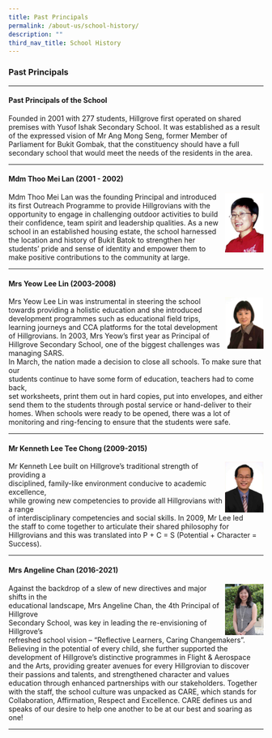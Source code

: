 ```yaml
---
title: Past Principals
permalink: /about-us/school-history/
description: ""
third_nav_title: School History
---
```

### **Past Principals**
---------------------------------------------------------------------

#### Past Principals of the School
Founded in 2001 with 277 students, Hillgrove first operated on shared premises with Yusof Ishak Secondary School. It was established as a result of the expressed vision of Mr Ang Mong Seng, former Member of Parliament for Bukit Gombak, that the constituency should have a full secondary school that would meet the needs of the residents in the area.

--------------------------------------------------------------------

#### Mdm Thoo Mei Lan (2001 - 2002)

<img src="/images/past%20principal%202001.png" 
     style="width:15%" align = right>
		 
Mdm Thoo Mei Lan was the founding Principal and introduced its first Outreach Programme to provide Hillgrovians with the opportunity to engage in challenging outdoor activities to build their confidence, team spirit and leadership qualities. As a new school in an established housing estate, the school harnessed the location and history of Bukit Batok to strengthen her students’ pride and sense of identity and empower them to make positive contributions to the community at large.

---------------------------------------------------------------------

#### Mrs Yeow Lee Lin (2003-2008)

<img src="/images/past%20principal%202003.png" 
     style="width:15%" align = right>

Mrs Yeow Lee Lin was instrumental in steering the school towards providing a holistic education and she introduced development programmes such as educational field trips, learning journeys and CCA platforms for the total development of Hillgrovians. In 2003, Mrs Yeow’s first year as Principal of Hillgrove Secondary School, one of the biggest challenges was managing SARS. <br>In March, the nation made a decision to close all schools. To make sure that our<br> students continue to have some form of education, teachers had to come back,<br> set worksheets, print them out in hard copies, put into envelopes, and either send them to the students through postal service or hand-deliver to their homes. When schools were ready to be opened, there was a lot of monitoring and ring-fencing to ensure that the students were safe.

---------------------------------------------------------------------

#### Mr Kenneth Lee Tee Chong (2009-2015)

<img src="/images/past%20principal%202009.png" 
     style="width:15%" align = right>

Mr Kenneth Lee built on Hillgrove’s traditional strength of providing a <br>disciplined, family-like environment conducive to academic excellence, <br>while growing new competencies to provide all Hillgrovians with a range<br> of interdisciplinary competencies and social skills. In 2009, Mr Lee led<br> the staff to come together to articulate their shared philosophy for<br> Hillgrovians and this was translated into P + C = S (Potential + Character = Success).

---------------------------------------------------------------------

#### Mrs Angeline Chan (2016-2021)

<img src="/images/past%20principal%202016.png" 
     style="width:15%" align = right>

Against the backdrop of a slew of new directives and major shifts in the <br>educational landscape, Mrs Angeline Chan, the 4th Principal of Hillgrove <br>Secondary School, was key in leading the re-envisioning of Hillgrove’s <br>refreshed school vision – “Reflective Learners, Caring Changemakers”. <br>Believing in the potential of every child, she further supported the <br>development of Hillgrove’s distinctive programmes in Flight & Aerospace and the Arts, providing greater avenues for every Hillgrovian to discover their passions and talents, and strengthened character and values education through enhanced partnerships with our stakeholders. Together with the staff, the school culture was unpacked as CARE, which stands for Collaboration, Affirmation, Respect and Excellence. CARE defines us and speaks of our desire to help one another to be at our best and soaring as one!

---------------------------------------------------------------------